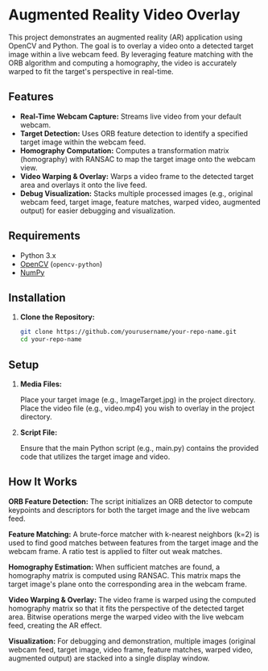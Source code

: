 # Augmented Reality Video Overlay

This project demonstrates an augmented reality (AR) application using OpenCV and Python. The goal is to overlay a video onto a detected target image within a live webcam feed. By leveraging feature matching with the ORB algorithm and computing a homography, the video is accurately warped to fit the target's perspective in real-time.

## Features

- **Real-Time Webcam Capture:** Streams live video from your default webcam.
- **Target Detection:** Uses ORB feature detection to identify a specified target image within the webcam feed.
- **Homography Computation:** Computes a transformation matrix (homography) with RANSAC to map the target image onto the webcam view.
- **Video Warping & Overlay:** Warps a video frame to the detected target area and overlays it onto the live feed.
- **Debug Visualization:** Stacks multiple processed images (e.g., original webcam feed, target image, feature matches, warped video, augmented output) for easier debugging and visualization.

## Requirements

- Python 3.x
- [OpenCV](https://opencv.org/) (`opencv-python`)
- [NumPy](https://numpy.org/)

## Installation

1. **Clone the Repository:**

   ```bash
   git clone https://github.com/yourusername/your-repo-name.git
   cd your-repo-name
## Setup
1. **Media Files:**

   Place your target image (e.g., ImageTarget.jpg) in the project directory.
   Place the video file (e.g., video.mp4) you wish to overlay in the project directory.
2. **Script File:**

   Ensure that the main Python script (e.g., main.py) contains the provided code that utilizes the target image and video.


## How It Works
**ORB Feature Detection:**
   The script initializes an ORB detector to compute keypoints and descriptors for both the target image and the live webcam    feed.

**Feature Matching:**
   A brute-force matcher with k-nearest neighbors (k=2) is used to find good matches between features from the target image     and the webcam frame. A ratio test is applied to filter out weak matches.

**Homography Estimation:**
   When sufficient matches are found, a homography matrix is computed using RANSAC. This matrix maps the target image's         plane onto the corresponding area in the webcam frame.

**Video Warping & Overlay:**
   The video frame is warped using the computed homography matrix so that it fits the perspective of the detected target        area. Bitwise operations merge the warped video with the live webcam feed, creating the AR effect.

**Visualization:**
   For debugging and demonstration, multiple images (original webcam feed, target image, video frame, feature matches,          warped video, augmented output) are stacked into a single display window.
   
